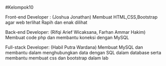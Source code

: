 #Kelompok10

Front-end Developer : (Joshua Jonathan)
Membuat HTML,CSS,Bootstrap agar web terlihat Rapih dan enak dilihat

Back-end Developer: (Rifqi Arief Wicaksana, Farhan Ammar Hakim)
Membuat code php dan membantu koneksi dengan MySQL 

Full-stack Developer: (Habil Putra Wardana)
Membuat MySQL dan membantu dalam menghubungkan data dengan SQL dalam database
serta membantu membuat css dan bootstrap dalam lab
